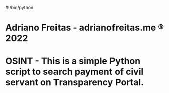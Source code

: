#!/bin/python
# Adriano Freitas - adrianofreitas.me ® 2022

# OSINT - This is a simple Python script to search payment of civil servant on Transparency Portal.

